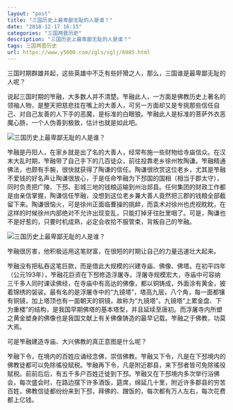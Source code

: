 ```yaml
---
layout: "post"
title: "三国历史上最卑鄙无耻的人是谁？"
date: "2018-12-17 16:15"
categories: "三国两晋历史"
description: "三国历史上最卑鄙无耻的人是谁？"
tags: 三国两晋历史
url: https://www.y5000.com/zgls/sglj/6985.html
---
```






三国时期群雄并起，这些英雄中不乏有些奸猾之人，那么，三国谁是最卑鄙无耻的人呢？

说起三国时期的笮融，大多数人并不清楚。笮融此人，一方面是佛教历史上著名的领袖人物，是整天把慈悲挂在嘴上的大善人，可另一方面却又是专挑那些信任自己、对自己友善的人下手的恶魔，是标准的白眼狼。笮融此人是标准的菩萨外衣恶魔心肠，一个人伪善到极致，估计也就是如此吧。

![三国历史上最卑鄙无耻的人是谁？](/uploads/allimg/161212/6-16121210545KA.JPG)

笮融是丹阳人，在家乡就是出了名的大善人，经常布施一些财物给寺庙信众。在汉末大乱时期，笮融带了自己手下的几百徒众，前往投靠老乡徐州牧陶谦。笮融精通佛法，也颇有手腕，很快就获得了陶谦的信任。陶谦很欣赏这位老乡，尤其是笮融不爱钱的好名声让陶谦很放心，于是任命笮融为下邳国的国相（相当于郡太守），同时负责把广陵、下邳、彭城三地的钱粮运输到州治郯县。任何集团的财政工作都是由亲信掌握，陶谦信任笮融，没想到这位老乡兼大善人竟然把三郡的钱粮全部截留下来。陶谦很恼火，可是徐州正面临曹操的挑衅，而袁术对徐州也虎视眈眈，在这样的时候徐州内部绝对不允许出现变乱，只能打掉牙往肚里咽了。可是，陶谦也不是好惹的，只要时机成熟，必定会收拾不服管束，背叛自己的笮融。

![三国历史上最卑鄙无耻的人是谁？](/uploads/allimg/161212/6-16121210552b34.JPG)

笮融很厉害，他积极运用这笔财富，在很短的时期让自己的力量迅速壮大起来。

笮融没有把私吞这笔巨款，而是借此大规模的兴建寺庙、佛像、佛塔。在初平四年（公元193年），笮融花巨资在下邳修造浮屠寺。浮屠寺规模宏大，寺庙中可容纳三千多人同时课读佛经，在寺庙中有高达的佛像，都以铜铸成，外面涂有黄金，披着锦绣的袈裟。最有名的是浮屠寺中的“九镜塔”，塔高九层，八个角，每一面都镶有铜镜，加上塔顶也有一面朝天的铜镜，故称为“九镜塔”。九镜塔“上累金盘、下为重楼”的结构，是我国早期佛塔的基本塔型，并且延续至唐初。而浮屠寺内所塑之黄金塑身的佛像也是我国文献上有关佛像铸造的最早记载。笮融之于佛教，功莫大焉。

可是笮融建造寺庙、大兴佛教的真正意图是什么呢？

笮融下令，在境内的百姓应诵经念佛，崇信佛教。笮融又下令，凡是在下邳境内的佛教徒都可以免除徭役赋税。笮融再下令，凡是附近郡县，来下邳者皆可免除徭役赋税。前前后后，有五千多户百姓迁徙到下邳。笮融又在下邳境内多次举行浴佛会，每次盛会时，在路边摆下许多酒饭，筵席，绵延几十里，附近许多郡县的穷苦百姓，佛教信徒都纷纷来到下邳，拜佛的、蹭饭的，每次都有万人左右，每次花费都上亿钱。
